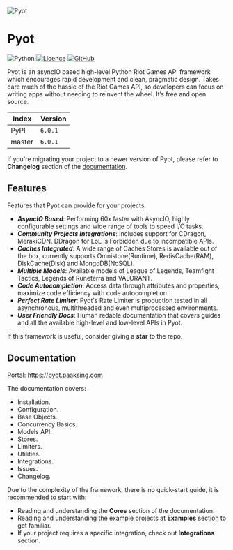 ![Pyot](banner.jpg)
# Pyot
![Python](https://img.shields.io/badge/python-3670A0?style=for-the-badge&logo=python&logoColor=ffdd54)
[![Licence](https://img.shields.io/github/license/Ileriayo/markdown-badges?style=for-the-badge)](https://github.com/paaksing/pyot/blob/master/LICENSE)
[![GitHub](https://img.shields.io/badge/github-%23121011.svg?style=for-the-badge&logo=github&logoColor=white)](https://github.com/paaksing/pyot)

Pyot is an asyncIO based high-level Python Riot Games API framework which encourages rapid development and clean, pragmatic design. Takes care much of the hassle of the Riot Games API, so developers can focus on writing apps without needing to reinvent the wheel. It’s free and open source.

| Index | Version |
| ---- | ------- |
| PyPI | `6.0.1` |
| master | `6.0.1` |

If you're migrating your project to a newer version of Pyot, please refer to **Changelog** section of the [documentation](https://pyot.paaksing.com).

## Features

Features that Pyot can provide for your projects.

- **_AsyncIO Based_**: Performing 60x faster with AsyncIO, highly configurable settings and wide range of tools to speed I/O tasks.
- **_Community Projects Integrations_**: Includes support for CDragon, MerakiCDN. DDragon for LoL is Forbidden due to incompatible APIs.
- **_Caches Integrated_**: A wide range of Caches Stores is available out of the box, currently supports Omnistone(Runtime), RedisCache(RAM), DiskCache(Disk) and MongoDB(NoSQL).
- **_Multiple Models_**: Available models of League of Legends, Teamfight Tactics, Legends of Runeterra and VALORANT.
- **_Code Autocompletion_**: Access data through attributes and properties, maximize code efficiency with code autocompletion.
- **_Perfect Rate Limiter_**: Pyot's Rate Limiter is production tested in all asynchronous, multithreaded and even multiprocessed environments.
- **_User Friendly Docs_**: Human redable documentation that covers guides and all the available high-level and low-level APIs in Pyot.

If this framework is useful, consider giving a **star** to the repo.

## Documentation

Portal: <https://pyot.paaksing.com>

The documentation covers:

- Installation.
- Configuration.
- Base Objects.
- Concurrency Basics.
- Models API.
- Stores.
- Limiters.
- Utilities.
- Integrations.
- Issues.
- Changelog.

Due to the complexity of the framework, there is no quick-start guide, it is recommended to start with:

- Reading and understanding the **Cores** section of the documentation.
- Reading and understanding the example projects at **Examples** section to get familiar.
- If your project requires a specific integration, check out **Integrations** section.
